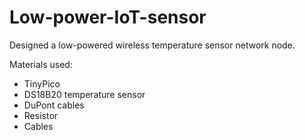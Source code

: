 # Low-power-IoT-sensor

Designed a low-powered wireless temperature sensor network node.</br>

Materials used: </br>
* TinyPico
* DS18B20 temperature sensor
* DuPont cables
* Resistor
* Cables

